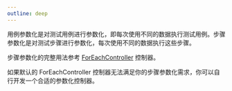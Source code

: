 ```yaml
---
outline: deep
---
```


用例参数化是对测试用例进行参数化，即每次使用不同的数据执行测试用例。步骤参数化是对测试步骤进行参数化，每次使用不同的数据执行这些步骤。

步骤参数化的完整用法参考 [ForEachController](/reference/controller/for) 控制器。

如果默认的 ForEachController 控制器无法满足你的步骤参数化需求，你可以自行开发一个合适的参数化控制器。


